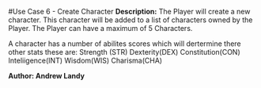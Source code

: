 #Use Case 6 - Create Character
**Description:** The Player will create a new character. This character will be added to a list of characters owned by the Player.
The Player can have a maximum of 5 Characters.

A character has a number of abilites scores which will dertermine there other stats these are:
Strength (STR)
Dexterity(DEX)
Constitution(CON)
Inteliigence(INT)
Wisdom(WIS)
Charisma(CHA)

**Author: Andrew Landy**